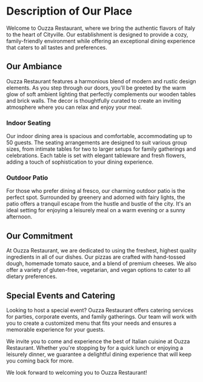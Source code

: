 # Description of Our Place

Welcome to Ouzza Restaurant, where we bring the authentic flavors of Italy to the heart of Cityville. Our establishment is designed to provide a cozy, family-friendly environment while offering an exceptional dining experience that caters to all tastes and preferences.


## Our Ambiance
Ouzza Restaurant features a harmonious blend of modern and rustic design elements. As you step through our doors, you'll be greeted by the warm glow of soft ambient lighting that perfectly complements our wooden tables and brick walls. The decor is thoughtfully curated to create an inviting atmosphere where you can relax and enjoy your meal.

### Indoor Seating
Our indoor dining area is spacious and comfortable, accommodating up to 50 guests. The seating arrangements are designed to suit various group sizes, from intimate tables for two to larger setups for family gatherings and celebrations. Each table is set with elegant tableware and fresh flowers, adding a touch of sophistication to your dining experience.

### Outdoor Patio
For those who prefer dining al fresco, our charming outdoor patio is the perfect spot. Surrounded by greenery and adorned with fairy lights, the patio offers a tranquil escape from the hustle and bustle of the city. It's an ideal setting for enjoying a leisurely meal on a warm evening or a sunny afternoon.


## Our Commitment
At Ouzza Restaurant, we are dedicated to using the freshest, highest quality ingredients in all of our dishes. Our pizzas are crafted with hand-tossed dough, homemade tomato sauce, and a blend of premium cheeses. We also offer a variety of gluten-free, vegetarian, and vegan options to cater to all dietary preferences.

## Special Events and Catering
Looking to host a special event? Ouzza Restaurant offers catering services for parties, corporate events, and family gatherings. Our team will work with you to create a customized menu that fits your needs and ensures a memorable experience for your guests.

We invite you to come and experience the best of Italian cuisine at Ouzza Restaurant. Whether you're stopping by for a quick lunch or enjoying a leisurely dinner, we guarantee a delightful dining experience that will keep you coming back for more.

We look forward to welcoming you to Ouzza Restaurant!
